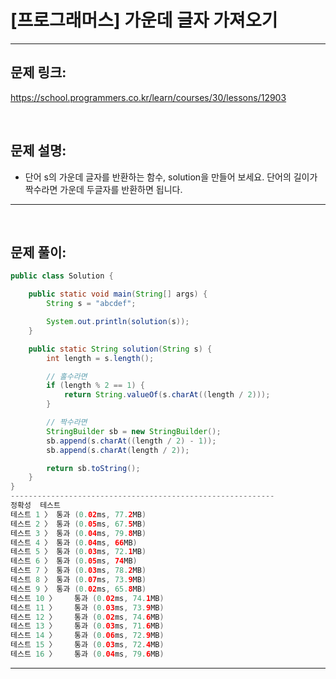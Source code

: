 # [프로그래머스] 가운데 글자 가져오기

---

## 문제 링크:

https://school.programmers.co.kr/learn/courses/30/lessons/12903

<br>

## 문제 설명:

- 단어 s의 가운데 글자를 반환하는 함수, solution을 만들어 보세요. 단어의 길이가 짝수라면 가운데 두글자를 반환하면 됩니다.

---

<br>

## 문제 풀이:

```java
public class Solution {

    public static void main(String[] args) {
        String s = "abcdef";

        System.out.println(solution(s));
    }

    public static String solution(String s) {
        int length = s.length();

        // 홀수라면
        if (length % 2 == 1) {
            return String.valueOf(s.charAt((length / 2)));
        }

        // 짝수라면
        StringBuilder sb = new StringBuilder();
        sb.append(s.charAt((length / 2) - 1));
        sb.append(s.charAt(length / 2));

        return sb.toString();
    }
}
-----------------------------------------------------------
정확성  테스트
테스트 1 〉	통과 (0.02ms, 77.2MB)
테스트 2 〉	통과 (0.05ms, 67.5MB)
테스트 3 〉	통과 (0.04ms, 79.8MB)
테스트 4 〉	통과 (0.04ms, 66MB)
테스트 5 〉	통과 (0.03ms, 72.1MB)
테스트 6 〉	통과 (0.05ms, 74MB)
테스트 7 〉	통과 (0.03ms, 78.2MB)
테스트 8 〉	통과 (0.07ms, 73.9MB)
테스트 9 〉	통과 (0.02ms, 65.8MB)
테스트 10 〉	통과 (0.02ms, 74.1MB)
테스트 11 〉	통과 (0.03ms, 73.9MB)
테스트 12 〉	통과 (0.02ms, 74.6MB)
테스트 13 〉	통과 (0.03ms, 71.6MB)
테스트 14 〉	통과 (0.06ms, 72.9MB)
테스트 15 〉	통과 (0.03ms, 72.4MB)
테스트 16 〉	통과 (0.04ms, 79.6MB)
```
---
